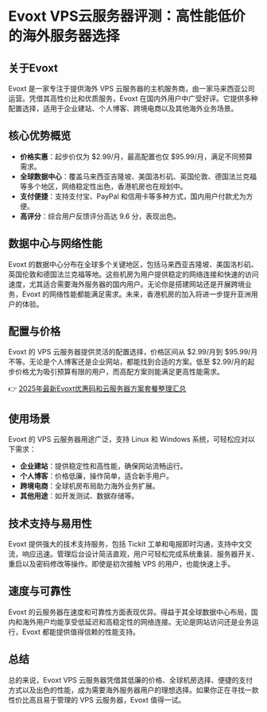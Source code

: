 # Evoxt VPS云服务器评测：高性能低价的海外服务器选择

## 关于Evoxt

Evoxt 是一家专注于提供海外 VPS 云服务器的主机服务商，由一家马来西亚公司运营。凭借其高性价比和优质服务，Evoxt 在国内外用户中广受好评。它提供多种配置选择，适用于企业建站、个人博客、跨境电商以及其他海外业务场景。

## 核心优势概览

- **价格实惠**：起步价仅为 $2.99/月，最高配置也仅 $95.99/月，满足不同预算需求。
- **全球数据中心**：覆盖马来西亚吉隆坡、美国洛杉矶、英国伦敦、德国法兰克福等多个地区，网络稳定性出色，香港机房也在规划中。
- **支付便捷**：支持支付宝、PayPal 和信用卡等多种方式，国内用户付款尤为方便。
- **高评分**：综合用户反馈评分高达 9.6 分，表现出色。

## 数据中心与网络性能

Evoxt 的数据中心分布在全球多个关键地区，包括马来西亚吉隆坡、美国洛杉矶、英国伦敦和德国法兰克福等地。这些机房为用户提供稳定的网络连接和快速的访问速度，尤其适合需要海外服务器的国内用户。无论你是搭建网站还是开展跨境业务，Evoxt 的网络性能都能满足需求。未来，香港机房的加入将进一步提升亚洲用户的体验。

## 配置与价格

Evoxt 的 VPS 云服务器提供灵活的配置选择，价格区间从 $2.99/月到 $95.99/月不等。无论是个人博客还是企业网站，都能找到合适的方案。低至 $2.99/月的起步价格尤为吸引预算有限的用户，而高配方案则能满足更高性能需求。

👉 [2025年最新Evoxt优惠码和云服务器方案套餐整理汇总](https://bit.ly/evoxt)

## 使用场景

Evoxt 的 VPS 云服务器用途广泛，支持 Linux 和 Windows 系统，可轻松应对以下需求：
- **企业建站**：提供稳定性和高性能，确保网站流畅运行。
- **个人博客**：价格低廉，操作简单，适合新手用户。
- **跨境电商**：全球机房布局助力海外业务扩展。
- **其他用途**：如开发测试、数据存储等。

## 技术支持与易用性

Evoxt 提供强大的技术支持服务，包括 Tickit 工单和电报即时沟通，支持中文交流，响应迅速。管理后台设计简洁直观，用户可轻松完成系统重装、服务器开关、重启以及密码修改等操作。即使是初次接触 VPS 的用户，也能快速上手。

## 速度与可靠性

Evoxt 的云服务器在速度和可靠性方面表现优异。得益于其全球数据中心布局，国内和海外用户均能享受低延迟和高稳定性的网络连接。无论是网站访问还是业务运行，Evoxt 都能提供值得信赖的性能支持。

## 总结

总的来说，Evoxt VPS 云服务器凭借其低廉的价格、全球机房选择、便捷的支付方式以及出色的性能，成为需要海外服务器用户的理想选择。如果你正在寻找一款性价比高且易于管理的 VPS 云服务器，Evoxt 值得一试。